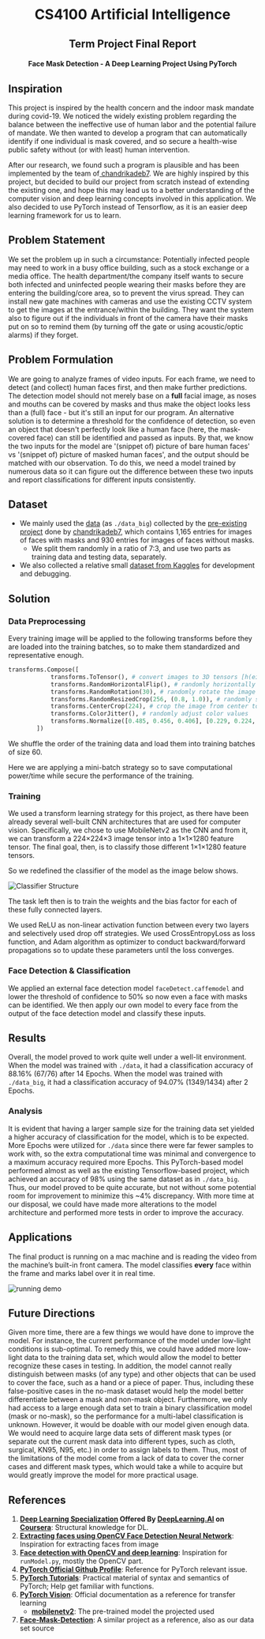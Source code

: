 <h1 align='center'>CS4100 Artificial Intelligence</h1>
<h2 align='center'>Term Project Final Report</h2>
<h4 align='center'>
    Face Mask Detection - A Deep Learning Project Using PyTorch
</h4>

## Inspiration

This project is inspired by the health concern and the indoor mask mandate during covid-19. We noticed the widely existing problem regarding the balance between the ineffective use of human labor and the potential failure of mandate. We then wanted to develop a program that can automatically identify if one individual is mask covered, and so secure a health-wise public safety without (or with least) human intervention.

After our research, we found such a program is plausible and has been implemented by the team of[ chandrikadeb7](https://github.com/chandrikadeb7/Face-Mask-Detection/commits?author=chandrikadeb7). We are highly inspired by this project, but decided to build our project from scratch instead of extending the existing one, and hope this may lead us to a better understanding of the computer vision and deep learning concepts involved in this application. We also decided to use PyTorch instead of Tensorflow, as it is an easier deep learning framework for us to learn.

## Problem Statement

We set the problem up in such a circumstance: Potentially infected people may need to work in a busy office building, such as a stock exchange or a media office. The health department/the company itself wants to secure both infected and uninfected people wearing their masks before they are entering the building/core area, so to prevent the virus spread. They can install new gate machines with cameras and use the existing CCTV system to get the images at the entrance/within the building. They want the system also to figure out if the individuals in front of the camera have their masks put on so to remind them (by turning off the gate or using acoustic/optic alarms) if they forget.

## Problem Formulation

We are going to analyze frames of video inputs. For each frame, we need to detect (and collect) human faces first, and then make further predictions. The detection model should not merely base on a **full** facial image, as noses and mouths can be covered by masks and thus make the object looks less than a (full) face - but it's still an input for our program. An alternative solution is to determine a threshold for the confidence of detection, so even an object that doesn't perfectly look like a human face (here, the mask-covered face) can still be identified and passed as inputs. By that, we know the two inputs for the model are '(snippet of) picture of bare human faces' vs '(snippet of) picture of masked human faces', and the output should be matched with our observation. To do this, we need a model trained by numerous data so it can figure out the difference between these two inputs and report classifications for different inputs consistently.

## Dataset

- We mainly used the [data](https://github.com/chandrikadeb7/Face-Mask-Detection/tree/master/dataset) (as `./data_big`) collected by the [pre-existing project](https://github.com/chandrikadeb7/Face-Mask-Detection) done by [chandrikadeb7](https://github.com/chandrikadeb7/Face-Mask-Detection/commits?author=chandrikadeb7), which contains 1,165 entries for images of faces with masks and 930 entries for images of faces without masks.
  - We split them randomly in a ratio of 7:3, and use two parts as training data and testing data, separately.
- We also collected a relative small [dataset from Kaggles](https://www.kaggle.com/datasets/andrewmvd/face-mask-detection?resource=download&select=images) for development and debugging.

## Solution

### Data Preprocessing

Every training image will be applied to the following transforms before they are loaded into the training batches, so to make them standardized and representative enough.

```python
transforms.Compose([
            transforms.ToTensor(), # convert images to 3D tensors [h(eight),w(eight),c(hannel)]
    		transforms.RandomHorizontalFlip(), # randomly horizontally flip the image
            transforms.RandomRotation(30), # randomly rotate the image with maximum rotation of 30 degrees
    		transforms.RandomResizedCrop(256, (0.8, 1.0)), # randomly scaled the image
            transforms.CenterCrop(224), # crop the image from center to a 224 * 224 image
    		transforms.ColorJitter(), # randomly adjust color values
            transforms.Normalize([0.485, 0.456, 0.406], [0.229, 0.224, 0.225]) # normalize the images
        ])
```

We shuffle the order of the training data and load them into training batches of size 60.

Here we are applying a mini-batch strategy so to save computational power/time while secure the performance of the training.

### Training

We used a transform learning strategy for this project, as there have been already several well-built CNN architectures that are used for computer vision. Specifically, we chose to use MobileNetv2 as the CNN and from it, we can transform a 224×224×3 image tensor into a 1×1×1280 feature tensor. The final goal, then, is to classify those different 1×1×1280 feature tensors.

So we redefined the classifier of the model as the image below shows.

![Classifier Structure](../res/classifier.png)

The task left then is to train the weights and the bias factor for each of these fully connected layers.

We used ReLU as non-linear activation function between every two layers and selectively used drop off strategies. We used CrossEntropyLoss as loss function, and Adam algorithm as optimizer to conduct backward/forward propagations so to update these parameters until the loss converges.

### Face Detection & Classification

We applied an external face detection model `faceDetect.caffemodel` and lower the threshold of confidence to 50% so now even a face with masks can be identified. We then apply our own model to every face from the output of the face detection model and classify these inputs.

## Results

Overall, the model proved to work quite well under a well-lit environment. When the model was trained with `./data`, it had a classification accuracy of 88.16% (67/76) after 14 Epochs. When the model was trained with `./data_big`, it had a classification accuracy of 94.07% (1349/1434) after 2 Epochs.

### Analysis

It is evident that having a larger sample size for the training data set yielded a higher accuracy of classification for the model, which is to be expected. More Epochs were utilized for `./data` since there were far fewer samples to work with, so the extra computational time was minimal and convergence to a maximum accuracy required more Epochs. This PyTorch-based model performed almost as well as the existing Tensorflow-based project, which achieved an accuracy of 98% using the same dataset as in `./data_big`. Thus, our model proved to be quite accurate, but not without some potential room for improvement to minimize this ~4% discrepancy. With more time at our disposal, we could have made more alterations to the model architecture and performed more tests in order to improve the accuracy.

## Applications

The final product is running on a mac machine and is reading the video from the machine’s built-in front camera. The model classifies **every** face within the frame and marks label over it in real time. 

![running demo](../res/runDemo.gif)

## Future Directions

Given more time, there are a few things we would have done to improve the model. For instance, the current performance of the model under low-light conditions is sub-optimal. To remedy this, we could have added more low-light data to the training data set, which would allow the model to better recognize these cases in testing. In addition, the model cannot really distinguish between masks (of any type) and other objects that can be used to cover the face, such as a hand or a piece of paper. Thus, including these false-positive cases in the no-mask dataset would help the model better differentiate between a mask and non-mask object. Furthermore, we only had access to a large enough data set to train a binary classification model (mask or no-mask), so the performance for a multi-label classification is unknown. However, it would be doable with our model given enough data. We would need to acquire large data sets of different mask types (or separate out the current mask data into different types, such as cloth, surgical, KN95, N95, etc.) in order to assign labels to them. Thus, most of the limitations of the model come from a lack of data to cover the corner cases and different mask types, which would take a while to acquire but would greatly improve the model for more practical usage.

## References

1. **[Deep Learning Specialization](https://www.coursera.org/specializations/deep-learning) Offered By [DeepLearning.AI](https://www.deeplearning.ai) on [Coursera](https://www.coursera.org/)**: Structural knowledge for DL.
2. **[Extracting faces using OpenCV Face Detection Neural Network](https://towardsdatascience.com/extracting-faces-using-opencv-face-detection-neural-network-475c5cd0c260)**: Inspiration for extracting faces from image
3. **[Face detection with OpenCV and deep learning](https://medium.com/@vinuvish/face-detection-with-opencv-and-deep-learning-90bff9028fa8)**: Inspiration for `runModel.py`, mostly the OpenCV part.
4. **[PyTorch Official Github Profile](https://github.com/pytorch)**: Reference for PyTorch relevant issue.
5. **[PyTorch Tutorials](https://github.com/pytorch/tutorials)**: Practical material of syntax and semantics of PyTorch; Help get familiar with functions.
6. **[PyTorch Vision](https://github.com/pytorch/vision)**: Official documentation as a reference for transfer learning
   - **[mobilenetv2](https://pytorch.org/hub/pytorch_vision_mobilenet_v2/)**: The pre-trained model the projected used
7. **[Face-Mask-Detection](https://github.com/chandrikadeb7/Face-Mask-Detection)**: A similar project as a reference, also as our data set source